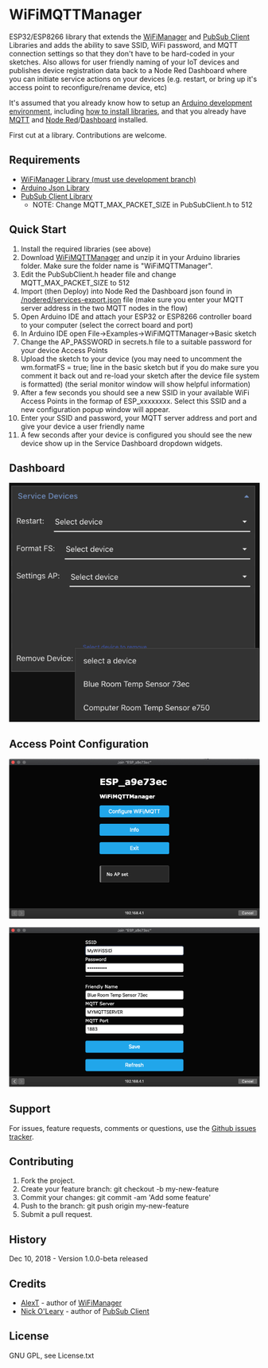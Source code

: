 # WiFiMQTTManager

ESP32/ESP8266 library that extends the [WiFiManager](https://github.com/tzapu/WiFiManager/tree/development) and [PubSub Client](https://github.com/knolleary/pubsubclient) Libraries and adds the ability to save SSID, WiFi password, and MQTT connection settings so that they don't have to be hard-coded in your sketches.  Also allows for user friendly naming of your IoT devices and publishes device registration data back to a Node Red Dashboard where you can initiate service actions on your devices (e.g. restart, or bring up it's access point to reconfigure/rename device, etc) 

It's assumed that you already know how to setup an [Arduino development environment](https://www.arduino.cc/en/Guide/HomePage), including [how to install libraries](https://www.arduino.cc/en/Guide/Libraries), and that you already have [MQTT](https://mosquitto.org/download/) and [Node Red](https://nodered.org/docs/getting-started/)/[Dashboard](https://flows.nodered.org/node/node-red-dashboard) installed.  

First cut at a library. Contributions are welcome.

## Requirements

* [WiFiManager Library (must use development branch)](https://github.com/tzapu/WiFiManager/tree/development)
* [Arduino Json Library](https://github.com/bblanchon/ArduinoJson)
* [PubSub Client Library](https://github.com/knolleary/pubsubclient)
    + NOTE: Change MQTT_MAX_PACKET_SIZE in PubSubClient.h to 512 

## Quick Start
1. Install the required libraries (see above)
2. Download [WiFiMQTTManager](https://github.com/dreed47/WifiMQTTManager/archive/master.zip) and unzip it in your Arduino libraries folder.  Make sure the folder name is "WiFiMQTTManager".
3. Edit the PubSubClient.h header file and change MQTT_MAX_PACKET_SIZE to 512
4. Import (then Deploy) into Node Red the Dashboard json found in [/nodered/services-export.json](./nodered/services-export.json) file (make sure you enter your MQTT server address in the two MQTT nodes in the flow)
5. Open Arduino IDE and attach your ESP32 or ESP8266 controller board to your computer (select the correct board and port)
6. In Arduino IDE open File->Examples->WiFiMQTTManager->Basic sketch
7. Change the AP_PASSWORD in secrets.h file to a suitable password for your device Access Points
8. Upload the sketch to your device (you may need to uncomment the wm.formatFS = true; line in the basic sketch but if you do make sure you comment it back out and re-load your sketch after the device file system is formatted) (the serial monitor window will show helpful information)
9. After a few seconds you should see a new SSID in your available WiFi Access Points in the formap of ESP_xxxxxxxx.  Select this SSID and a new configuration popup window will appear. 
10. Enter your SSID and password, your MQTT server address and port and give your device a user friendly name
11. A few seconds after your device is configured you should see the new device show up in the Service Dashboard dropdown widgets.


## Dashboard
![dashboard](./nodered/dashboard.png)

## Access Point Configuration
![AP Menu](./README-images/ap-menu.png)

![AP Config](./README-images/ap-settings.png)

## Support
For issues, feature requests, comments or questions, use the [Github issues tracker](https://github.com/dreed47/WifiMQTTManager/issues).

## Contributing
1. Fork the project.
2. Create your feature branch: git checkout -b my-new-feature
3. Commit your changes: git commit -am 'Add some feature'
4. Push to the branch: git push origin my-new-feature
5. Submit a pull request.

## History
Dec 10, 2018 - Version 1.0.0-beta released

## Credits
* [AlexT](https://github.com/tzapu) - author of [WiFiManager](https://github.com/tzapu/WiFiManager)
* [Nick O'Leary](https://github.com/knolleary) - author of [PubSub Client](https://github.com/knolleary/pubsubclient)

## License
GNU GPL, see License.txt